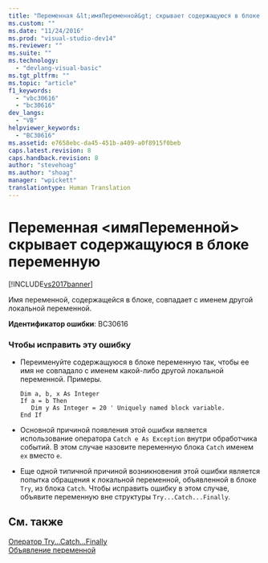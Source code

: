 ```yaml
---
title: "Переменная &lt;имяПеременной&gt; скрывает содержащуюся в блоке переменную | Microsoft Docs"
ms.custom: ""
ms.date: "11/24/2016"
ms.prod: "visual-studio-dev14"
ms.reviewer: ""
ms.suite: ""
ms.technology: 
  - "devlang-visual-basic"
ms.tgt_pltfrm: ""
ms.topic: "article"
f1_keywords: 
  - "vbc30616"
  - "bc30616"
dev_langs: 
  - "VB"
helpviewer_keywords: 
  - "BC30616"
ms.assetid: e7658ebc-da45-451b-a409-a0f8915f0beb
caps.latest.revision: 8
caps.handback.revision: 8
author: "stevehoag"
ms.author: "shoag"
manager: "wpickett"
translationtype: Human Translation
---
```

# Переменная &lt;имяПеременной&gt; скрывает содержащуюся в блоке переменную
[!INCLUDE[vs2017banner](../../../csharp/includes/vs2017banner.md)]

Имя переменной, содержащейся в блоке, совпадает с именем другой локальной переменной.  
  
 **Идентификатор ошибки**: BC30616  
  
### Чтобы исправить эту ошибку  
  
-   Переименуйте содержащуюся в блоке переменную так, чтобы ее имя не совпадало с именем какой\-либо другой локальной переменной.  Примеры.  
  
    ```  
    Dim a, b, x As Integer  
    If a = b Then  
       Dim y As Integer = 20 ' Uniquely named block variable.  
    End If  
    ```  
  
-   Основной причиной появления этой ошибки является использование оператора `Catch e As Exception` внутри обработчика событий.  В этом случае назовите переменную блока `Catch` именем `ex` вместо `e`.  
  
-   Еще одной типичной причиной возникновения этой ошибки является попытка обращения к локальной переменной, объявленной в блоке `Try`, из блока `Catch`.  Чтобы исправить ошибку в этом случае, объявите переменную вне структуры `Try...Catch...Finally`.  
  
## См. также  
 [Оператор Try...Catch...Finally](../../../visual-basic/language-reference/statements/try-catch-finally-statement.md)   
 [Объявление переменной](../../../visual-basic/programming-guide/language-features/variables/variable-declaration.md)